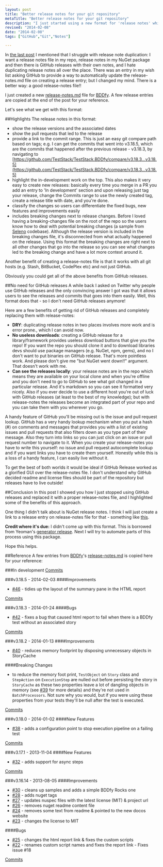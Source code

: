 ```yaml
--- 
layout: post
title: "Better release notes for your git repository"
metaTitle: "Better release notes for your git repository"
description: "I just started using a new format for 'release notes' which addresses quite a few issues and removes the need to use GitHub releases"
revised: "2014-02-08"
date: "2014-02-08"
tags: ["GitHub","Git","Notes"]

---
```


In [the last post](/github-wishlist) I mentioned that I struggle with release note duplication: I want a release notes file in my repo, release notes in my NuGet package and then there is GitHub releases with their own notes, and I hate duplicating release notes all over the place. There was an entry in my wish list asking GitHub to provide a way to automatically update the release-notes.md file on creating a release entry; but I changed my mind. There is a better way: a good release-notes file!!

I just created a new [release-notes.md](https://github.com/TestStack/TestStack.BDDfy/blob/master/release-notes.md) file for [BDDfy](https://github.com/TestStack/TestStack.BDDfy). A few release entries are copied at the end of the post for your reference.

Let's see what we get with this format:

##Highlights
The release notes in this format:

 - show the release versions and the associated dates
 - show the pull requests that led to the release
 - provide a link to the commit range. This is just an easy git compare path based on tags; e.g. I can get the commits that went into v3.18.5, which are the commits that happened after the previous release - v3.18.3, by navigating to [https://github.com/TestStack/TestStack.BDDfy/compare/v3.18.3...v3.18.5](https://github.com/TestStack/TestStack.BDDfy/compare/v3.18.3...v3.18.5)
 - highlight the in-development work on the top. This also makes it very easy to create new releases: basically every time you merge in a PR you add an entry to 'In development' section and upon releasing just tag your release, change the Commits range to use the newly created tag, create a release title with date, and you're done.
 - classify the changes so users can differentiate the fixed bugs, new features and improvements easily
 - includes breaking changes next to release changes. Before I loved having a breaking-changes file on the root of the repo so the users know how to deal with potential breaking changes (a sample from [Seleno](https://github.com/TestStack/TestStack.Seleno/blob/master/BREAKING_CHANGES.md) codebase). Although the release version is included in the breaking changes file, it's disconnected from what actually happened on the release. Using this format the breaking changes are right next to all other changes that go into the release so you can see what changes led to the breaking change and have a lot more context around it.
 
Another benefit of creating a release-notes file is that it works with all git hosts (e.g. Stash, BitBucket, CodePlex etc) and not just GitHub.
 
Obviously you could get all of the above benefits from GitHub releases.

##No need for GitHub releases
A while back I asked on Twitter why people use GitHub releases and the only convincing answer I got was that it allows users to see the releases and commits that goes into them easily. Well, this format does that - so I don't need GitHub releases anymore!

Here are a few benefits of getting rid of GitHub releases and completely replacing them with release-notes:

 - **DRY**: duplicating release notes in two places involves more work and is error prone., which I can avoid now.
 - **No useless downloads**: creating a GitHub release for a library/framework provides useless download buttons that give you the repo! If you want the repo you should clone it and to download libraries devs should use package managers (e.g. NuGet, npm, gems), and no I don't want to put binaries on GitHub release. That's more pointless work. And please don't give me "but NuGet went down!!" argument. That doesn't work with me. 
 - **Can see the releases locally**: your release notes are in the repo which means they are available on your local clone and when you're offline and you don't need to go to GitHub to see what got changed in a particular release. And it's markdown so you can see it formatted very nicely. Also if you ever decide to use a different host you're out of luck with GitHub releases (at least to the best of my knowledge); but with release-notes the releases become an integrated part of your repo and you can take them with you wherever you go.

A handy feature of GitHub you'll be missing out is the issue and pull request lookup. GitHub has a very handy lookup mechanism when you put a hash (#) on comments and messages that provides you with a list of existing issues and pull requests that also filters down as you type part of their message. Also they turn into links so you can just click on an issue or pull request number to navigate to it. When you create your release-notes you have to write this yourself: no issue and pull request autocomplete lookup and if you want links you have to create them yourself. Honestly while this is a loss of a handy feature, I can easily live without it.

To get the best of both worlds it would be ideal if GitHub Release worked as a glorified GUI over the release-notes file. I don't understand why GitHub decided readme and license files should be part of the repository but releases have to live outside!

##Conclusion
In this post I showed you how I just stopped using GitHub releases and replaced it with a proper release-notes file, and I highlighted some of the benefits of this approach.

One thing I didn't talk about is NuGet release notes. I think I will just create a link to a release entry on release-notes file for that - something like [this](https://github.com/TestStack/TestStack.BDDfy/blob/master/release-notes.md#v3185---2014-02-03).

**Credit where it's due:** I didn't come up with this format. This is borrowed from Yeoman's [generator release](https://github.com/walmartlabs/generator-release#generating-release-notes). Next I will try to automate parts of this process using this package. 

Hope this helps.

##Reference
A few entries from [BDDfy](https://github.com/TestStack/TestStack.BDDfy)'s [release-notes.md](https://github.com/TestStack/TestStack.BDDfy/blob/master/release-notes.md) is copied here for your reference:

###In development
[Commits](https://github.com/TestStack/TestStack.BDDfy/compare/v3.18.5...master)

###v3.18.5 - 2014-02-03
####Improvements
 - [#46](https://github.com/TestStack/TestStack.BDDfy/pull/46) - tidies up the layout of the summary pane in the HTML report

[Commits](https://github.com/TestStack/TestStack.BDDfy/compare/v3.18.3...v3.18.5)

###v3.18.3 - 2014-01-24
####Bugs
 - [#42](https://github.com/TestStack/TestStack.BDDfy/pull/42) - fixes a bug that caused html report to fail when there is a BDDfy test without an associated story

[Commits](https://github.com/TestStack/TestStack.BDDfy/compare/v3.18.2...v3.18.3)

###v3.18.2 - 2014-01-13
####Improvements
 - [#40](https://github.com/TestStack/TestStack.BDDfy/pull/40) - reduces memory footprint by disposing unnecessary objects in StoryCache

####Breaking Changes
 - to reduce the memory foot print, `TestObject` on `Story` class and `StepAction` on `ExecutionStep` are nulled out before persisting the story in `StoryCache` as these two properties leave a lot of dangling objects in memory (see [#39](https://github.com/TestStack/TestStack.BDDfy/issues/39) for more details) and they're not used in `BatchProcessors`. Not sure why you would, but if you were using these properties from your tests they'll be null after the test is executed.

[Commits](https://github.com/TestStack/TestStack.BDDfy/compare/v3.18.0...v3.18.2)

###v3.18.0 - 2014-01-02
####New Features
 - [#38](https://github.com/TestStack/TestStack.BDDfy/pull/38) - adds a configuration point to stop execution pipeline on a failing test

[Commits](https://github.com/TestStack/TestStack.BDDfy/compare/v3.17.1...v3.18.0)

###v3.17.1 - 2013-11-04
####New Features
 - [#32](https://github.com/TestStack/TestStack.BDDfy/pull/32) - adds support for async steps

[Commits](https://github.com/TestStack/TestStack.BDDfy/compare/v3.16.14...v3.17.1)

###v3.16.14 - 2013-08-05
####Improvements
 - [#30](https://github.com/TestStack/TestStack.BDDfy/pull/30) - cleans up samples and adds a simple BDDfy Rocks one
 - [#28](https://github.com/TestStack/TestStack.BDDfy/pull/28) - adds nuget tags 
 - [#27](https://github.com/TestStack/TestStack.BDDfy/pull/27) - updates nuspec files with the latest license (MIT) & project url
 - [#26](https://github.com/TestStack/TestStack.BDDfy/pull/26) - removes nuget readme content file 
 - [#24](https://github.com/TestStack/TestStack.BDDfy/pull/24) - removes some text from readme & pointed to the new docos website
 - [#23](https://github.com/TestStack/TestStack.BDDfy/pull/23) - changes the license to MIT

####Bugs
 - [#25](https://github.com/TestStack/TestStack.BDDfy/pull/25) - changes the html report link & fixes the custom scripts
 - [#22](https://github.com/TestStack/TestStack.BDDfy/pull/22) - renames custom script names and fixes the report link - Fixes issue #18

[Commits](https://github.com/TestStack/TestStack.BDDfy/compare/v3.16.5...v3.16.14)

